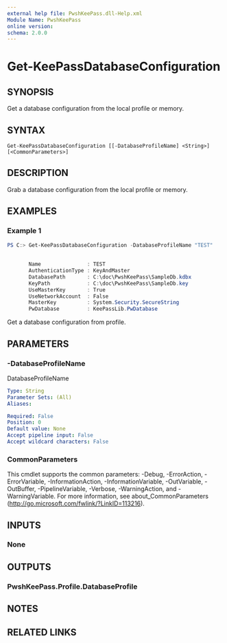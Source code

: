```yaml
---
external help file: PwshKeePass.dll-Help.xml
Module Name: PwshKeePass
online version:
schema: 2.0.0
---
```


# Get-KeePassDatabaseConfiguration

## SYNOPSIS
Get a database configuration from the local profile or memory.

## SYNTAX

```
Get-KeePassDatabaseConfiguration [[-DatabaseProfileName] <String>] [<CommonParameters>]
```

## DESCRIPTION
Grab a database configuration from the local profile or memory.

## EXAMPLES

### Example 1
```powershell
PS C:> Get-KeePassDatabaseConfiguration -DatabaseProfileName "TEST"
       
       
       Name               : TEST
       AuthenticationType : KeyAndMaster
       DatabasePath       : C:\doc\PwshKeePass\SampleDb.kdbx
       KeyPath            : C:\doc\PwshKeePass\SampleDb.key
       UseMasterKey       : True
       UseNetworkAccount  : False
       MasterKey          : System.Security.SecureString
       PwDatabase         : KeePassLib.PwDatabase
```

Get a database configuration from profile.

## PARAMETERS

### -DatabaseProfileName
DatabaseProfileName

```yaml
Type: String
Parameter Sets: (All)
Aliases:

Required: False
Position: 0
Default value: None
Accept pipeline input: False
Accept wildcard characters: False
```

### CommonParameters
This cmdlet supports the common parameters: -Debug, -ErrorAction, -ErrorVariable, -InformationAction, -InformationVariable, -OutVariable, -OutBuffer, -PipelineVariable, -Verbose, -WarningAction, and -WarningVariable. For more information, see about_CommonParameters (http://go.microsoft.com/fwlink/?LinkID=113216).

## INPUTS

### None

## OUTPUTS

### PwshKeePass.Profile.DatabaseProfile

## NOTES

## RELATED LINKS
